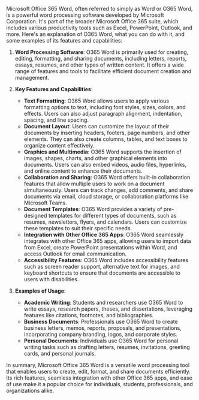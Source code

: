 Microsoft Office 365 Word, often referred to simply as Word or O365 Word, is a powerful word processing software developed by Microsoft Corporation. It's part of the broader Microsoft Office 365 suite, which includes various productivity tools such as Excel, PowerPoint, Outlook, and more. Here's an explanation of O365 Word, what you can do with it, and some examples of its features and capabilities:

1. **Word Processing Software**: O365 Word is primarily used for creating, editing, formatting, and sharing documents, including letters, reports, essays, resumes, and other types of written content. It offers a wide range of features and tools to facilitate efficient document creation and management.

2. **Key Features and Capabilities**:
   - **Text Formatting**: O365 Word allows users to apply various formatting options to text, including font styles, sizes, colors, and effects. Users can also adjust paragraph alignment, indentation, spacing, and line spacing.
   - **Document Layout**: Users can customize the layout of their documents by inserting headers, footers, page numbers, and other elements. They can also create columns, tables, and text boxes to organize content effectively.
   - **Graphics and Multimedia**: O365 Word supports the insertion of images, shapes, charts, and other graphical elements into documents. Users can also embed videos, audio files, hyperlinks, and online content to enhance their documents.
   - **Collaboration and Sharing**: O365 Word offers built-in collaboration features that allow multiple users to work on a document simultaneously. Users can track changes, add comments, and share documents via email, cloud storage, or collaboration platforms like Microsoft Teams.
   - **Document Templates**: O365 Word provides a variety of pre-designed templates for different types of documents, such as resumes, newsletters, flyers, and calendars. Users can customize these templates to suit their specific needs.
   - **Integration with Other Office 365 Apps**: O365 Word seamlessly integrates with other Office 365 apps, allowing users to import data from Excel, create PowerPoint presentations within Word, and access Outlook for email communication.
   - **Accessibility Features**: O365 Word includes accessibility features such as screen reader support, alternative text for images, and keyboard shortcuts to ensure that documents are accessible to users with disabilities.

3. **Examples of Usage**:
   - **Academic Writing**: Students and researchers use O365 Word to write essays, research papers, theses, and dissertations, leveraging features like citations, footnotes, and bibliographies.
   - **Business Documents**: Professionals use O365 Word to create business letters, memos, reports, proposals, and presentations, incorporating company branding, logos, and corporate styles.
   - **Personal Documents**: Individuals use O365 Word for personal writing tasks such as drafting letters, resumes, invitations, greeting cards, and personal journals.

In summary, Microsoft Office 365 Word is a versatile word processing tool that enables users to create, edit, format, and share documents efficiently. Its rich features, seamless integration with other Office 365 apps, and ease of use make it a popular choice for individuals, students, professionals, and organizations alike.
